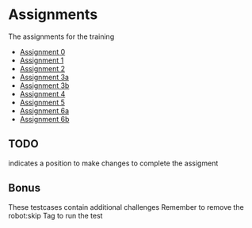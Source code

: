 # Assignments
The assignments for the training
- [Assignment 0](0__log.robot)
- [Assignment 1](1__basic_variables.robot)
- [Assignment 2](2__variable_scope.robot)
- [Assignment 3a](3a__custom_keywords.robot)
- [Assignment 3b](3b__custom_keywords.resource)
- [Assignment 4](4__control_structures.robot)
- [Assignment 5](5__praegus_travels.robot)
- [Assignment 6a](6a__bonus_travels.robot)
- [Assignment 6b](6b_bonus_travels.resource)

## TODO
indicates a position to make changes to complete the assigment

## Bonus
These testcases contain additional challenges
Remember to remove the robot:skip Tag to run the test

